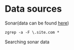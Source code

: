 # Data sources

Sonar(data can be found [here](https://scans.io/))

```
zgrep -a -F \.site.com *
```
Searching sonar data
